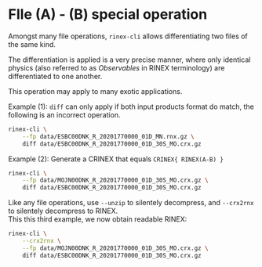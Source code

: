 FIle (A) - (B) special operation
================================

Amongst many file operations, `rinex-cli` allows differentiating two files of the same kind.  

The differentiation is applied is a very precise manner, where only identical physics (also referred to as _Observables_ in RINEX 
terminology) are differentiated to one another.

This operation may apply to many exotic applications.

Example (1): `diff` can only apply if both input products format do match, the following is an incorrect operation.

```bash
rinex-cli \
    --fp data/ESBC00DNK_R_20201770000_01D_MN.rnx.gz \
    diff data/ESBC00DNK_R_20201770000_01D_30S_MO.crx.gz
```

Example (2): Generate a CRINEX that equals `CRINEX{ RINEX(A-B) }`

```bash
rinex-cli \
    --fp data/MOJN00DNK_R_20201770000_01D_30S_MO.crx.gz \
    diff data/ESBC00DNK_R_20201770000_01D_30S_MO.crx.gz
```

Like any file operations, use `--unzip` to silentely decompress, and `--crx2rnx` to silentely decompress to RINEX.  
This this third example, we now obtain readable RINEX:

```bash
rinex-cli \
    --crx2rnx \
    --fp data/MOJN00DNK_R_20201770000_01D_30S_MO.crx.gz \
    diff data/ESBC00DNK_R_20201770000_01D_30S_MO.crx.gz
```
